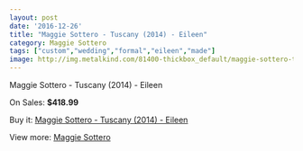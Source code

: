 ```yaml
---
layout: post
date: '2016-12-26'
title: "Maggie Sottero - Tuscany (2014) - Eileen"
category: Maggie Sottero
tags: ["custom","wedding","formal","eileen","made"]
image: http://img.metalkind.com/81400-thickbox_default/maggie-sottero-tuscany-2014-eileen.jpg
---
```

Maggie Sottero - Tuscany (2014) - Eileen

On Sales: **$418.99**
<a href="https://www.metalkind.com/en/maggie-sottero/19654-maggie-sottero-tuscany-2014-eileen.html"><amp-img layout="responsive" width="600" height="600" src="//img.metalkind.com/81400-thickbox_default/maggie-sottero-tuscany-2014-eileen.jpg" alt="Maggie Sottero - Tuscany (2014) - Eileen 0" /></a>
<a href="https://www.metalkind.com/en/maggie-sottero/19654-maggie-sottero-tuscany-2014-eileen.html"><amp-img layout="responsive" width="600" height="600" src="//img.metalkind.com/81401-thickbox_default/maggie-sottero-tuscany-2014-eileen.jpg" alt="Maggie Sottero - Tuscany (2014) - Eileen 1" /></a>
<a href="https://www.metalkind.com/en/maggie-sottero/19654-maggie-sottero-tuscany-2014-eileen.html"><amp-img layout="responsive" width="600" height="600" src="//img.metalkind.com/81402-thickbox_default/maggie-sottero-tuscany-2014-eileen.jpg" alt="Maggie Sottero - Tuscany (2014) - Eileen 2" /></a>

Buy it: [Maggie Sottero - Tuscany (2014) - Eileen](https://www.metalkind.com/en/maggie-sottero/19654-maggie-sottero-tuscany-2014-eileen.html "Maggie Sottero - Tuscany (2014) - Eileen")

View more: [Maggie Sottero](https://www.metalkind.com/en/81-maggie-sottero "Maggie Sottero")